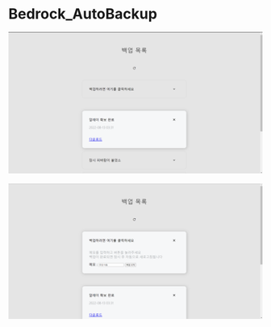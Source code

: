 # Bedrock_AutoBackup

![ex_screenshot](./preview/preview1.PNG)
<br><br>
![ex_screenshot](./preview/preview2.PNG)
